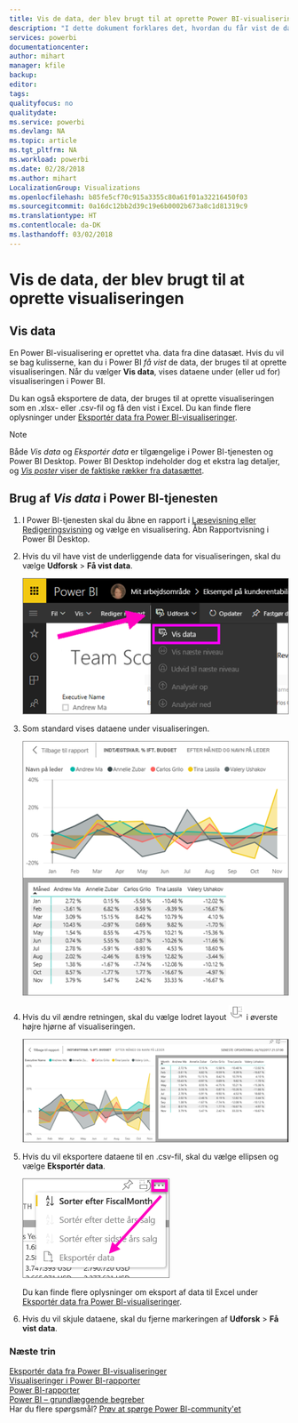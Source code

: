 ```yaml
---
title: Vis de data, der blev brugt til at oprette Power BI-visualiseringen
description: "I dette dokument forklares det, hvordan du får vist de data, der bruges til at oprette en visualisering i Power BI, og hvordan de pågældende data eksporteres til en .csv-fil."
services: powerbi
documentationcenter: 
author: mihart
manager: kfile
backup: 
editor: 
tags: 
qualityfocus: no
qualitydate: 
ms.service: powerbi
ms.devlang: NA
ms.topic: article
ms.tgt_pltfrm: NA
ms.workload: powerbi
ms.date: 02/28/2018
ms.author: mihart
LocalizationGroup: Visualizations
ms.openlocfilehash: b85fe5cf70c915a3355c80a61f01a32216450f03
ms.sourcegitcommit: 0a16dc12bb2d39c19e6b0002b673a8c1d81319c9
ms.translationtype: HT
ms.contentlocale: da-DK
ms.lasthandoff: 03/02/2018
---
```

# <a name="show-the-data-that-was-used-to-create-the-visualization"></a>Vis de data, der blev brugt til at oprette visualiseringen
## <a name="show-data"></a>Vis data
En Power BI-visualisering er oprettet vha. data fra dine datasæt. Hvis du vil se bag kulisserne, kan du i Power BI *få vist* de data, der bruges til at oprette visualiseringen. Når du vælger **Vis data**, vises dataene under (eller ud for) visualiseringen i Power BI.

Du kan også eksportere de data, der bruges til at oprette visualiseringen som en .xlsx- eller .csv-fil og få den vist i Excel. Du kan finde flere oplysninger under [Eksportér data fra Power BI-visualiseringer](power-bi-visualization-export-data.md).

> [!NOTE]
> Både *Vis data* og *Eksportér data* er tilgængelige i Power BI-tjenesten og Power BI Desktop. Power BI Desktop indeholder dog et ekstra lag detaljer, og [*Vis poster* viser de faktiske rækker fra datasættet](desktop-see-data-see-records.md).
> 
> 

## <a name="using-show-data-in-power-bi-service"></a>Brug af *Vis data* i Power BI-tjenesten
1. I Power BI-tjenesten skal du åbne en rapport i [Læsevisning eller Redigeringsvisning](service-reading-view-and-editing-view.md) og vælge en visualisering.  Åbn Rapportvisning i Power BI Desktop.
2. Hvis du vil have vist de underliggende data for visualiseringen, skal du vælge **Udforsk** > **Få vist data**.
   
   ![vælg Få vist data](media/service-reports-show-data/power-bi-show-data.png)
3. Som standard vises dataene under visualiseringen.
   
   ![visning af visualisering og lodrette data](media/service-reports-show-data/power-bi-explore-show-data.png)
4. Hvis du vil ændre retningen, skal du vælge lodret layout ![](media/service-reports-show-data/power-bi-vertical-icon-new.png) i øverste højre hjørne af visualiseringen.
   
   ![visning af visualisering og vandrette data](media/service-reports-show-data/power-bi-explore-show-data2.png)
5. Hvis du vil eksportere dataene til en .csv-fil, skal du vælge ellipsen og vælge **Eksportér data**.
   
    ![Vælg Eksportér data](media/service-reports-show-data/power-bi-export-data-new.png)
   
    Du kan finde flere oplysninger om eksport af data til Excel under [Eksportér data fra Power BI-visualiseringer](power-bi-visualization-export-data.md).
6. Hvis du vil skjule dataene, skal du fjerne markeringen af **Udforsk** > **Få vist data**.

### <a name="next-steps"></a>Næste trin
[Eksportér data fra Power BI-visualiseringer](power-bi-visualization-export-data.md)    
[Visualiseringer i Power BI-rapporter](power-bi-report-visualizations.md)    
[Power BI-rapporter](service-reports.md)    
[Power BI – grundlæggende begreber](service-basic-concepts.md)    
Har du flere spørgsmål? [Prøv at spørge Power BI-community'et](http://community.powerbi.com/)


